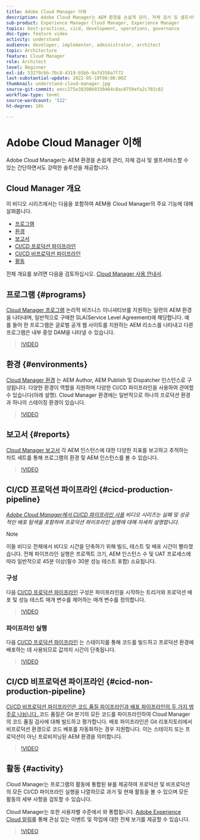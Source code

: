 ```yaml
---
title: Adobe Cloud Manager 이해
description: Adobe Cloud Manager는 AEM 환경을 손쉽게 관리, 자체 검사 및 셀프서비스할 수 있는 간단하면서도 강력한 솔루션을 제공합니다.
sub-product: Experience Manager Cloud Manager, Experience Manager
topics: best-practices, cicd, development, operations, governance
doc-type: feature video
activity: understand
audience: developer, implementer, administrator, architect
topic: Architecture
feature: Cloud Manager
role: Architect
level: Beginner
exl-id: 53279cbb-70c8-4319-b5bb-9a7d350a7f72
last-substantial-update: 2022-05-10T00:00:00Z
thumbnail: understand-cloud-manager.jpg
source-git-commit: eecc275e38390b9330464c8ac0750efa2c702c82
workflow-type: tm+mt
source-wordcount: '512'
ht-degree: 16%

---
```


# Adobe Cloud Manager 이해

Adobe Cloud Manager는 AEM 환경을 손쉽게 관리, 자체 검사 및 셀프서비스할 수 있는 간단하면서도 강력한 솔루션을 제공합니다.

## Cloud Manager 개요

이 비디오 시리즈에서는 다음을 포함하여 AEM용 Cloud Manager의 주요 기능에 대해 살펴봅니다.

* [프로그램](#programs)
* [환경](#environments)
* [보고서](#reports)
* [CI/CD 프로덕션 파이프라인](#cicd-production-pipeline)
* [CI/CD 비프로덕션 파이프라인](#cicd-non-production-pipeline)
* [활동](#activity)

전체 개요를 보려면 다음을 검토하십시오. [Cloud Manager 사용 안내서](https://experienceleague.adobe.com/docs/experience-manager-cloud-manager/content/introduction.html).

## 프로그램 {#programs}

[Cloud Manager 프로그램](https://experienceleague.adobe.com/docs/experience-manager-cloud-manager/content/getting-started/program-setup.html) 논리적 비즈니스 이니셔티브를 지원하는 일련의 AEM 환경을 나타내며, 일반적으로 구매한 SLA(Service Level Agreement)에 해당합니다. 예를 들어 한 프로그램은 글로벌 공개 웹 사이트를 지원하는 AEM 리소스를 나타내고 다른 프로그램은 내부 중앙 DAM을 나타낼 수 있습니다.

>[!VIDEO](https://video.tv.adobe.com/v/26313?quality=12&learn=on)

## 환경 {#environments}

[Cloud Manager 환경](https://experienceleague.adobe.com/docs/experience-manager-cloud-manager/content/using/managing-environments.html) 는 AEM Author, AEM Publish 및 Dispatcher 인스턴스로 구성됩니다. 다양한 환경이 역할을 지원하며 다양한 CI/CD 파이프라인을 사용하여 관여할 수 있습니다(아래 설명). Cloud Manager 환경에는 일반적으로 하나의 프로덕션 환경과 하나의 스테이징 환경이 있습니다.

>[!VIDEO](https://video.tv.adobe.com/v/26318?quality=12&learn=on)

## 보고서 {#reports}

[Cloud Manager 보고서](https://experienceleague.adobe.com/docs/experience-manager-cloud-manager/content/using/monitoring-environments.html) 각 AEM 인스턴스에 대한 다양한 지표를 보고하고 추적하는 차트 세트를 통해 프로그램의 환경 및 AEM 인스턴스를 볼 수 있습니다.

>[!VIDEO](https://video.tv.adobe.com/v/26315?quality=12&learn=on)

## CI/CD 프로덕션 파이프라인 {#cicd-production-pipeline}

*[Adobe Cloud Manager에서 CI/CD 파이프라인 사용](./use-the-cicd-pipeline-in-cloud-manager-for-aem.md) 비디오 시리즈는 실패 및 성공적인 배포 탐색을 포함하여 프로덕션 파이프라인 실행에 대해 자세히 설명합니다.*

>[!NOTE]
>
> 이들 비디오 전체에서 비디오 시간을 단축하기 위해 빌드, 테스트 및 배포 시간이 빨라졌습니다. 전체 파이프라인 실행은 프로젝트 크기, AEM 인스턴스 수 및 UAT 프로세스에 따라 일반적으로 45분 이상(필수 30분 성능 테스트 포함) 소요됩니다.

### 구성

다음 [CI/CD 프로덕션 파이프라인](https://experienceleague.adobe.com/docs/experience-manager-cloud-manager/content/using/pipelines/production-pipelines.html) 구성은 파이프라인을 시작하는 트리거와 프로덕션 배포 및 성능 테스트 매개 변수를 제어하는 매개 변수를 정의합니다.

>[!VIDEO](https://video.tv.adobe.com/v/26314?quality=12&learn=on)

### 파이프라인 실행

다음 [CI/CD 프로덕션 파이프라인](https://experienceleague.adobe.com/docs/experience-manager-cloud-manager/content/using/code-deployment.html) 는 스테이지를 통해 코드를 빌드하고 프로덕션 환경에 배포하는 데 사용되므로 값까지 시간이 단축됩니다.

>[!VIDEO](https://video.tv.adobe.com/v/26317?quality=12&learn=on)

## CI/CD 비프로덕션 파이프라인 {#cicd-non-production-pipeline}

[CI/CD 비프로덕션 파이프라인은 코드 품질 파이프라인과 배포 파이프라인의 두 가지 범주로 나뉩니다. ](https://experienceleague.adobe.com/docs/experience-manager-cloud-manager/content/using/pipelines/production-pipelines.html) 코드 품질은 Git 분기의 모든 코드를 파이프라인하여 Cloud Manager의 코드 품질 검사에 대해 빌드하고 평가합니다. 배포 파이프라인은 Git 리포지토리에서 비프로덕션 환경으로 코드 배포를 자동화하는 경우 지원합니다. 이는 스테이지 또는 프로덕션이 아닌 프로비저닝된 AEM 환경을 의미합니다.

>[!VIDEO](https://video.tv.adobe.com/v/26316?quality=12&learn=on)

## 활동 {#activity}

Cloud Manager는 프로그램의 활동에 통합된 뷰를 제공하여 프로덕션 및 비프로덕션의 모든 CI/CD 파이프라인 실행을 나열하므로 과거 및 현재 활동을 볼 수 있으며 모든 활동의 세부 사항을 검토할 수 있습니다.

Cloud Manager는 또한 사용자별 수준에서 와 통합됩니다. [Adobe Experience Cloud 알림](https://experienceleague.adobe.com/docs/experience-manager-cloud-manager/content/using/notifications.html)를 통해 관심 있는 이벤트 및 작업에 대한 전체 보기를 제공할 수 있습니다.

>[!VIDEO](https://video.tv.adobe.com/v/26319?quality=12&learn=on)
